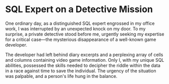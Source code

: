 # SQL Expert on a Detective Mission

One ordinary day, as a distinguished SQL expert engrossed in my office work, I was interrupted by an unexpected knock on my door. To my surprise, a private detective stood before me, urgently seeking my expertise for a critical case—the mysterious disappearance of a well-known game developer.

The developer had left behind diary excerpts and a perplexing array of cells and columns containing video game information. Only I, with my unique SQL abilities, possessed the skills needed to decipher the riddle within the data in a race against time to save the individual. The urgency of the situation was palpable, and a person's life hung in the balance.
